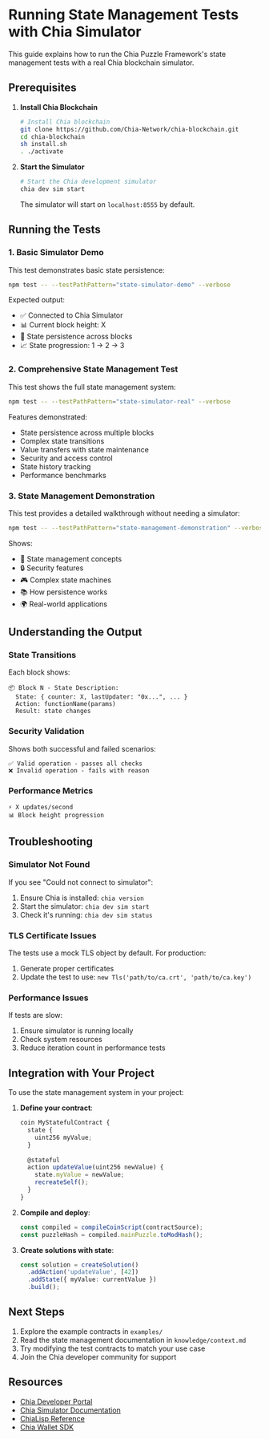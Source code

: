 # Running State Management Tests with Chia Simulator

This guide explains how to run the Chia Puzzle Framework's state management tests with a real Chia blockchain simulator.

## Prerequisites

1. **Install Chia Blockchain**
   ```bash
   # Install Chia blockchain
   git clone https://github.com/Chia-Network/chia-blockchain.git
   cd chia-blockchain
   sh install.sh
   . ./activate
   ```

2. **Start the Simulator**
   ```bash
   # Start the Chia development simulator
   chia dev sim start
   ```

   The simulator will start on `localhost:8555` by default.

## Running the Tests

### 1. Basic Simulator Demo
This test demonstrates basic state persistence:

```bash
npm test -- --testPathPattern="state-simulator-demo" --verbose
```

Expected output:
- ✅ Connected to Chia Simulator
- 📊 Current block height: X
- 🔄 State persistence across blocks
- 📈 State progression: 1 → 2 → 3

### 2. Comprehensive State Management Test
This test shows the full state management system:

```bash
npm test -- --testPathPattern="state-simulator-real" --verbose
```

Features demonstrated:
- State persistence across multiple blocks
- Complex state transitions
- Value transfers with state maintenance  
- Security and access control
- State history tracking
- Performance benchmarks

### 3. State Management Demonstration
This test provides a detailed walkthrough without needing a simulator:

```bash
npm test -- --testPathPattern="state-management-demonstration" --verbose
```

Shows:
- 🎯 State management concepts
- 🔒 Security features
- 🎮 Complex state machines
- 📚 How persistence works
- 🌍 Real-world applications

## Understanding the Output

### State Transitions
Each block shows:
```
📦 Block N - State Description:
  State: { counter: X, lastUpdater: "0x...", ... }
  Action: functionName(params)
  Result: state changes
```

### Security Validation
Shows both successful and failed scenarios:
```
✅ Valid operation - passes all checks
❌ Invalid operation - fails with reason
```

### Performance Metrics
```
⚡ X updates/second
📊 Block height progression
```

## Troubleshooting

### Simulator Not Found
If you see "Could not connect to simulator":
1. Ensure Chia is installed: `chia version`
2. Start the simulator: `chia dev sim start`
3. Check it's running: `chia dev sim status`

### TLS Certificate Issues
The tests use a mock TLS object by default. For production:
1. Generate proper certificates
2. Update the test to use: `new Tls('path/to/ca.crt', 'path/to/ca.key')`

### Performance Issues
If tests are slow:
1. Ensure simulator is running locally
2. Check system resources
3. Reduce iteration count in performance tests

## Integration with Your Project

To use the state management system in your project:

1. **Define your contract**:
   ```typescript
   coin MyStatefulContract {
     state {
       uint256 myValue;
     }
     
     @stateful
     action updateValue(uint256 newValue) {
       state.myValue = newValue;
       recreateSelf();
     }
   }
   ```

2. **Compile and deploy**:
   ```typescript
   const compiled = compileCoinScript(contractSource);
   const puzzleHash = compiled.mainPuzzle.toModHash();
   ```

3. **Create solutions with state**:
   ```typescript
   const solution = createSolution()
     .addAction('updateValue', [42])
     .addState({ myValue: currentValue })
     .build();
   ```

## Next Steps

1. Explore the example contracts in `examples/`
2. Read the state management documentation in `knowledge/context.md`
3. Try modifying the test contracts to match your use case
4. Join the Chia developer community for support

## Resources

- [Chia Developer Portal](https://developers.chia.net/)
- [Chia Simulator Documentation](https://docs.chia.net/guides/simulator-user-guide/)
- [ChiaLisp Reference](https://chialisp.com/)
- [Chia Wallet SDK](https://github.com/xch-dev/chia-wallet-sdk)